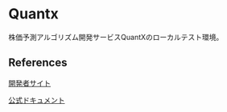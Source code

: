# Quantx

株価予測アルゴリズム開発サービスQuantXのローカルテスト環境。

## References

[開発者サイト](https://factory.quantx.io/developer/)

[公式ドキュメント](https://determined-feynman-fb5a05.netlify.com/ja/)